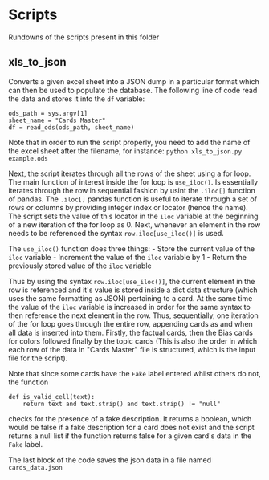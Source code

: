 # Scripts

Rundowns of the scripts present in this folder

## xls_to_json

Converts a given excel sheet into a JSON dump in a particular format which can then be used to populate the database.
The following line of code read the data and stores it into the `df` variable:
```
ods_path = sys.argv[1]
sheet_name = "Cards Master"
df = read_ods(ods_path, sheet_name)
```
Note that in order to run the script properly, you need to add the name of the excel sheet after the filename, for instance: `python xls_to_json.py example.ods`

Next, the script iterates through all the rows of the sheet using a for loop. The main function of interest inside the for loop is `use_iloc()`. Is essentially iterates through the row in sequential fashion by usint the `.iloc[]` function of pandas. The `.iloc[]` pandas function is useful to iterate through a set of rows or columns by providing integer index or locator (hence the name). The script sets the value of this locator in the `iloc` variable at the beginning of a new iteration of the for loop as 0. Next, whenever an element in the row needs to be referenced the syntax `row.iloc[use_iloc()]` is used. 

The `use_iloc()` function does three things: 
    - Store the current value of the `iloc` variable
    - Increment the value of the `iloc` variable by 1
    - Return the previously stored value of the `iloc` variable

Thus by using the syntax `row.iloc[use_iloc()]`, the current element in the row is referenced and it's value is stored inside a dict data structure (which uses the same formatting as JSON) pertaining to a card. At the same time the value of the `iloc` variable is increased in order for the same syntax to then reference the next element in the row. Thus, sequentially, one iteration of the for loop goes through the entire row, appending cards as and when all data is inserted into them. Firstly, the factual cards, then the Bias cards for colors followed finally by the topic cards (This is also the order in which each row of the data in "Cards Master" file is structured, which is the input file for the script). 

Note that since some cards have the `Fake` label entered whilst others do not, the function 

```
def is_valid_cell(text):
    return text and text.strip() and text.strip() != "null"
```

checks for the presence of a fake description. It returns a boolean, which would be false if a fake description for a card does not exist and the script returns a null list if the function returns false for a given card's data in the `Fake` label. 

The last block of the code saves the json data in a file named `cards_data.json`
